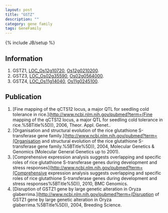 ```yaml
---
layout: post
title: "GSTZ"
description: ""
category: gene family
tags: GeneFamily
---
```

{% include JB/setup %}

## Information
1. GSTZ1, [LOC_Os12g10720](http://rice.plantbiology.msu.edu/cgi-bin/ORF_infopage.cgi?orf=LOC_Os12g10720), [Os12g0210200](http://rapdb.dna.affrc.go.jp/viewer/gbrowse_details/irgsp1?name=Os12g0210200).
2. GSTZ3, [LOC_Os02g35590](http://rice.plantbiology.msu.edu/cgi-bin/ORF_infopage.cgi?orf=LOC_Os02g35590), [Os02g0564000](http://rapdb.dna.affrc.go.jp/viewer/gbrowse_details/irgsp1?name=Os02g0564000).
3. GSTZ4, [LOC_Os11g14040](http://rice.plantbiology.msu.edu/cgi-bin/ORF_infopage.cgi?orf=LOC_Os11g14040), [Os11g0245100](http://rapdb.dna.affrc.go.jp/viewer/gbrowse_details/irgsp1?name=Os11g0245100).

## Publication
1. [Fine mapping of the qCTS12 locus, a major QTL for seedling cold tolerance in rice.](http://www.ncbi.nlm.nih.gov/pubmed?term=(Fine mapping of the qCTS12 locus, a major QTL for seedling cold tolerance in rice.%5BTitle%5D)), 2006, Theor. Appl. Genet..
2. [Organisation and structural evolution of the rice glutathione S-transferase gene family.](http://www.ncbi.nlm.nih.gov/pubmed?term=(Organisation and structural evolution of the rice glutathione S-transferase gene family.%5BTitle%5D)), 2004, Molecular Genetics & Genomics (Molecular General Genetics up to 2001).
3. [Comprehensive expression analysis suggests overlapping and specific roles of rice glutathione S-transferase genes during development and stress responses](http://www.ncbi.nlm.nih.gov/pubmed?term=(Comprehensive expression analysis suggests overlapping and specific roles of rice glutathione S-transferase genes during development and stress responses%5BTitle%5D)), 2010, BMC Genomics.
4. [Disruption of GSTZ1 gene by large genetic alteration in Oryza glaberrima.](http://www.ncbi.nlm.nih.gov/pubmed?term=(Disruption of GSTZ1 gene by large genetic alteration in Oryza glaberrima.%5BTitle%5D)), 2004, Breeding Science.


